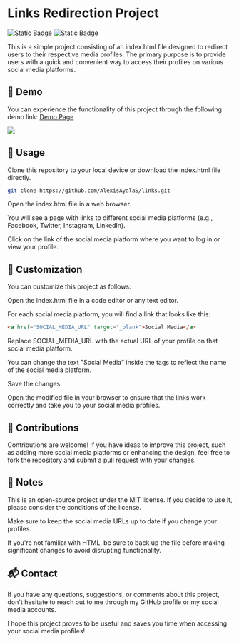 # Links Redirection Project

![Static Badge](https://img.shields.io/badge/Html-5-%23E34F26?logo=html5) ![Static Badge](https://img.shields.io/badge/CSS-3-%231572B6?logo=css3)

This is a simple project consisting of an index.html file designed to redirect users to their respective media profiles. The primary purpose is to provide users with a quick and convenient way to access their profiles on various social media platforms.


## 🎉 Demo
You can experience the functionality of this project through the following demo link: [Demo Page](https://alexisayala.com/)

<img src="https://res.cloudinary.com/linguative/image/upload/v1692062472/links_readme_title_zkgo12.png">

## 🔧 Usage
Clone this repository to your local device or download the index.html file directly.
```bash
git clone https://github.com/AlexisAyalaS/links.git
```

Open the index.html file in a web browser.

You will see a page with links to different social media platforms (e.g., Facebook, Twitter, Instagram, LinkedIn).

Click on the link of the social media platform where you want to log in or view your profile.

## 🎨 Customization
You can customize this project as follows:

Open the index.html file in a code editor or any text editor.

For each social media platform, you will find a link that looks like this:

```html
<a href="SOCIAL_MEDIA_URL" target="_blank">Social Media</a>
```

Replace SOCIAL_MEDIA_URL with the actual URL of your profile on that social media platform.

You can change the text "Social Media" inside the <a></a> tags to reflect the name of the social media platform.

Save the changes.

Open the modified file in your browser to ensure that the links work correctly and take you to your social media profiles.

## 🤝 Contributions
Contributions are welcome! If you have ideas to improve this project, such as adding more social media platforms or enhancing the design, feel free to fork the repository and submit a pull request with your changes.

## 📝 Notes
This is an open-source project under the MIT license. If you decide to use it, please consider the conditions of the license.

Make sure to keep the social media URLs up to date if you change your profiles.

If you're not familiar with HTML, be sure to back up the file before making significant changes to avoid disrupting functionality.

## 📬 Contact
If you have any questions, suggestions, or comments about this project, don't hesitate to reach out to me through my GitHub profile or my social media accounts.

I hope this project proves to be useful and saves you time when accessing your social media profiles!